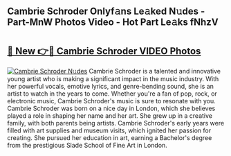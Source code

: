 ## Cambrie Schroder Onlyf𝚊ns Le𝚊ked N𝚞des - Part-MnW Photos Video - Hot Part Le𝚊ks fNhzV

# <h2><a href="http://ac39252.deff.icu/?id=Cambrie+Schroder">🔗 New 👉🔴 Cambrie Schroder VIDEO Photos</a></h2>

[![Cambrie Schroder N𝚞des](https://i.imgur.com/rIISA9y.gif)](http://ac39252.deff.icu/?id=Cambrie+Schroder)
Cambrie Schroder is a talented and innovative young artist who is making a significant impact in the music industry. With her powerful vocals, emotive lyrics, and genre-bending sound, she is an artist to watch in the years to come. Whether you're a fan of pop, rock, or electronic music, Cambrie Schroder's music is sure to resonate with you. Cambrie Schroder was born on a nice day in London, which she believes played a role in shaping her name and her art. She grew up in a creative family, with both parents being artists. Cambrie Schroder's early years were filled with art supplies and museum visits, which ignited her passion for creating. She pursued her education in art, earning a Bachelor's degree from the prestigious Slade School of Fine Art in London.
